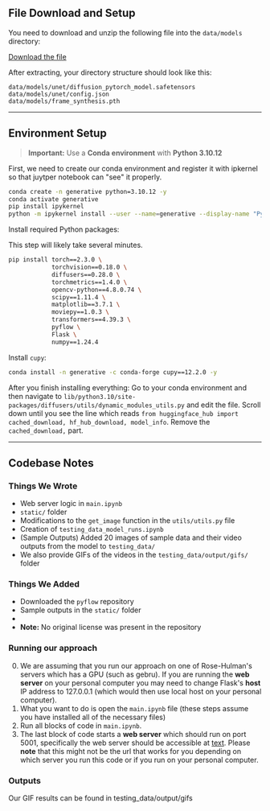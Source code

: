 ## File Download and Setup

You need to download and unzip the following file into the `data/models` directory:

[Download the file](https://1drv.ms/u/s!AjGGQwItv34-bK738lmdo7wf2uk?e=cWvbXo)

After extracting, your directory structure should look like this:

```
data/models/unet/diffusion_pytorch_model.safetensors  
data/models/unet/config.json  
data/models/frame_synthesis.pth
```

---

## Environment Setup

> **Important:** Use a **Conda environment** with **Python 3.10.12**

First, we need to create our conda environment and register it with ipkernel so that juytper notebook can "see" it properly.
```bash
conda create -n generative python=3.10.12 -y
conda activate generative
pip install ipykernel
python -m ipykernel install --user --name=generative --display-name "Python (Generative Image Dynamics)"

```

Install required Python packages:

This step will likely take several minutes.

```bash
pip install torch==2.3.0 \
            torchvision==0.18.0 \
            diffusers==0.28.0 \
            torchmetrics==1.4.0 \
            opencv-python==4.8.0.74 \
            scipy==1.11.4 \
            matplotlib==3.7.1 \
            moviepy==1.0.3 \
            transformers==4.39.3 \
            pyflow \
            Flask \
            numpy==1.24.4
```

Install `cupy`:

```bash
conda install -n generative -c conda-forge cupy==12.2.0 -y
```

After you finish installing everything:
Go to your conda environment and then navigate to `lib/python3.10/site-packages/diffusers/utils/dynamic_modules_utils.py` and edit the file.
Scroll down until you see the line which reads `from huggingface_hub import cached_download, hf_hub_download, model_info`. Remove the `cached_download,` part.

---

## Codebase Notes

### Things We Wrote

- Web server logic in `main.ipynb`
- `static/` folder
- Modifications to the `get_image` function in the `utils/utils.py` file
- Creation of `testing_data_model_runs.ipynb`
- (Sample Outputs) Added 20 images of sample data and their video outputs from the model to `testing_data/`
- We also provide GIFs of the videos in the `testing_data/output/gifs/` folder

### Things We Added

- Downloaded the `pyflow` repository
- Sample outputs in the `static/` folder
- 
- **Note:** No original license was present in the repository

### Running our approach
0. We are assuming that you run our approach on one of Rose-Hulman's servers which has a GPU (such as gebru). If you are running the **web server** on your personal computer you may need to change Flask's **host** IP address to 127.0.0.1 (which would then use local host on your personal computer).
1. What you want to do is open the `main.ipynb` file (these steps assume you have installed all of the necessary files)
2. Run all blocks of code in `main.ipynb`.
3. The last block of code starts a **web server** which should run on port 5001, specifically the web server should be accessible at [text](http://gebru.csse.rose-hulman.edu:5001/). Please **note** that this might not be the url that works for you depending on which server you run this code or if you run on your personal computer.
 
### Outputs
Our GIF results can be found in testing_data/output/gifs
